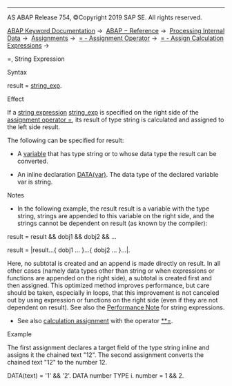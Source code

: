   

* * *

AS ABAP Release 754, ©Copyright 2019 SAP SE. All rights reserved.

[ABAP Keyword Documentation](javascript:call_link\('abenabap.htm'\)) →  [ABAP − Reference](javascript:call_link\('abenabap_reference.htm'\)) →  [Processing Internal Data](javascript:call_link\('abenabap_data_working.htm'\)) →  [Assignments](javascript:call_link\('abenvalue_assignments.htm'\)) →  [\= - Assignment Operator](javascript:call_link\('abenequals_operator.htm'\)) →  [\= - Assign Calculation Expressions](javascript:call_link\('abenequals_calc_expr.htm'\)) → 

\=, String Expression

Syntax

result = [string\_exp](javascript:call_link\('abapcompute_string.htm'\)).

Effect

If a [string expression](javascript:call_link\('abenstring_expression_glosry.htm'\) "Glossary Entry") [string\_exp](javascript:call_link\('abapcompute_string.htm'\)) is specified on the right side of the [assignment operator \=](javascript:call_link\('abenequals_operator.htm'\)), its result of type string is calculated and assigned to the left side result.

The following can be specified for result:

-   A [variable](javascript:call_link\('abenvariable_glosry.htm'\) "Glossary Entry") that has type string or to whose data type the result can be converted.

-   An inline declaration [DATA(var)](javascript:call_link\('abendata_inline.htm'\)). The data type of the declared variable var is string.

Notes

-   In the following example, the result result is a variable with the type string, strings are appended to this variable on the right side, and the strings cannot be dependent on result (as known by the compiler):

result = result && dobj1 && dobj2 && ...

result = |result...{ dobj1 ... }...{ dobj2 ... }...|.

Here, no subtotal is created and an append is made directly on result. In all other cases (namely data types other than string or when expressions or functions are appended on the right side), a subtotal is created first and then assigned. This optimized method improves performance, but care should be taken, especially in loops, that this improvement is not canceled out by using expression or functions on the right side (even if they are not dependent on result). See also the [Performance Note](javascript:call_link\('abenstring_expr_perfo.htm'\)) for string expressions.

-   See also [calculation assignment](javascript:call_link\('abencalculation_assignment_glosry.htm'\) "Glossary Entry") with the operator [\*\*=](javascript:call_link\('abencalculation_assignment_string.htm'\)).

Example

The first assignment declares a target field of the type string inline and assigns it the chained text "12". The second assignment converts the chained text "12" to the number 12.

DATA(text) = '1' && '2'.
DATA number TYPE i.
number = 1 && 2.